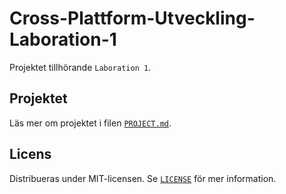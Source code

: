 # Cross-Plattform-Utveckling-Laboration-1

Projektet tillhörande `Laboration 1`.

## Projektet

Läs mer om projektet i filen [`PROJECT.md`](docs/PROJECT.md).

## Licens

Distribueras under MIT-licensen. Se [`LICENSE`](LICENSE) för mer information.
